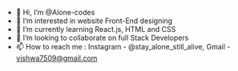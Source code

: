 - 👋 Hi, I’m @Alone-codes
- 👀 I’m interested in website Front-End designing 
- 🌱 I’m currently learning React.js, HTML and CSS
- 💞️ I’m looking to collaborate on full Stack Developers
- 📫 How to reach me : Instagram - @stay_alone_still_alive, Gmail - vishwa7509@gmail.com
